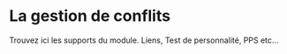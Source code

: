 # La gestion de conflits
Trouvez ici les supports du module.
Liens, Test de personnalité, PPS etc...
